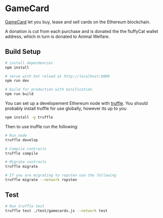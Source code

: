 # GameCard

[GameCard](gamecard.co) let you buy, lease and sell cards on the Ethereum blockchain.

A donation is cut from each purchase and is donated the the fluffyCat wallet address, which in turn is donated to Animal Welfare.

## Build Setup

``` bash
# install dependencies
npm install

# serve with hot reload at http://localhost:8080
npm run dev

# build for production with minification
npm run build
```

You can set up a developement Ethereum node with [truffle](http://truffleframework.com/). You should probably install truffle for use globally, however its up to you

```bash
npm install -g truffle
```

Then to use truffle run the following:

``` bash
# Run node
truffle develop

# Compile contracts
truffle compile

# Migrate contracts
truffle migrate

# If you are migrating to ropsten use the following
truffle migrate --network ropsten
```


## Test

``` bash
# Run truffle test
truffle test ./test/gamecards.js --network test
```
